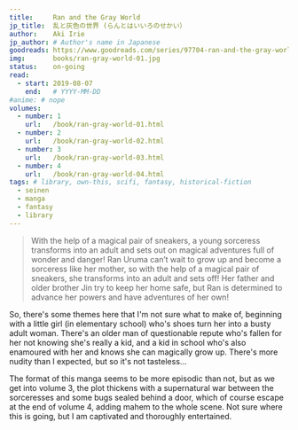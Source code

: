 ```yaml
---
title:     Ran and the Gray World
jp_title:  乱と灰色の世界 (らんとはいいろのせかい）　　
author:    Aki Irie
jp_author: # Author's name in Japanese
goodreads: https://www.goodreads.com/series/97704-ran-and-the-gray-world
img:       books/ran-gray-world-01.jpg
status:    on-going
read:
  - start: 2019-08-07 
    end:   # YYYY-MM-DD
#anime: # nope
volumes: 
  - number: 1
    url:   /book/ran-gray-world-01.html
  - number: 2
    url:   /book/ran-gray-world-02.html
  - number: 3
    url:   /book/ran-gray-world-03.html
  - number: 4
    url:   /book/ran-gray-world-04.html
tags: # library, own-this, scifi, fantasy, historical-fiction
  - seinen
  - manga
  - fantasy
  - library
---
```


> With the help of a magical pair of sneakers, a young sorceress transforms into an adult and sets out on magical adventures full of wonder and danger! Ran Uruma can’t wait to grow up and become a sorceress like her mother, so with the help of a magical pair of sneakers, she transforms into an adult and sets off! Her father and older brother Jin try to keep her home safe, but Ran is determined to advance her powers and have adventures of her own!

So, there's some themes here that I'm not sure what to make of, beginning with a little girl (in elementary school) who's shoes turn her into a busty adult woman. There's an older man of questionable repute who's fallen for her not knowing she's really a kid, and a kid in school who's also enamoured with her and knows she can magically grow up. There's more nudity than I expected, but so it's not tasteless... 

The format of this manga seems to be more episodic than not, but as we get into volume 3, the plot thickens with a supernatural war between the sorceresses and some bugs sealed behind a door, which of course escape at the end of volume 4, adding mahem to the whole scene. Not sure where this is going, but I am captivated and thoroughly entertained. 